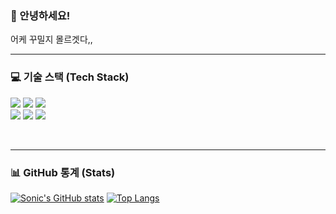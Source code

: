### 👋 안녕하세요!
어케 꾸밀지 몰르겟다,,

---
### 💻 기술 스택 (Tech Stack)
<!-- 
자신이 다룰 수 있는 기술, 혹은 공부하고 있는 기술의 아이콘을 넣는 공간입니다.
아래 사이트에서 원하는 아이콘을 검색하고, 'Markdown' 코드를 복사해서 붙여넣기만 하면 됩니다.
아이콘 검색 사이트: https://techstack-generator.vercel.app/
-->
<p>
  <img src="https://img.shields.io/badge/Python-3776AB?style=for-the-badge&logo=Python&logoColor=white"/>
  <img src="https://img.shields.io/badge/PyTorch-EE4C2C?style=for-the-badge&logo=PyTorch&logoColor=white"/>
  <img src="https://img.shields.io/badge/TensorFlow-FF6F00?style=for-the-badge&logo=TensorFlow&logoColor=white"/>
  <br/>

  <img src="https://img.shields.io/badge/scikit_learn-F7931E?style=for-the-badge&logo=scikit-learn&logoColor=white"/>
  <img src="https://img.shields.io/badge/Git-F05032?style=for-the-badge&logo=Git&logoColor=white"/>
  <img src="https://img.shields.io/badge/GitHub-181717?style=for-the-badge&logo=GitHub&logoColor=white"/>
</p>

<br/>

---
### 📊 GitHub 통계 (Stats)

[![Sonic's GitHub stats](https://github-readme-stats.vercel.app/api?username=Sonic3856&show_icons=true&theme=tokyonight)](https://github.com/anuraghazra/github-readme-stats)
[![Top Langs](https://github-readme-stats.vercel.app/api/top-langs/?username=Sonic3856&layout=compact&theme=tokyonight)](https://github.com/anuraghazra/github-readme-stats)
